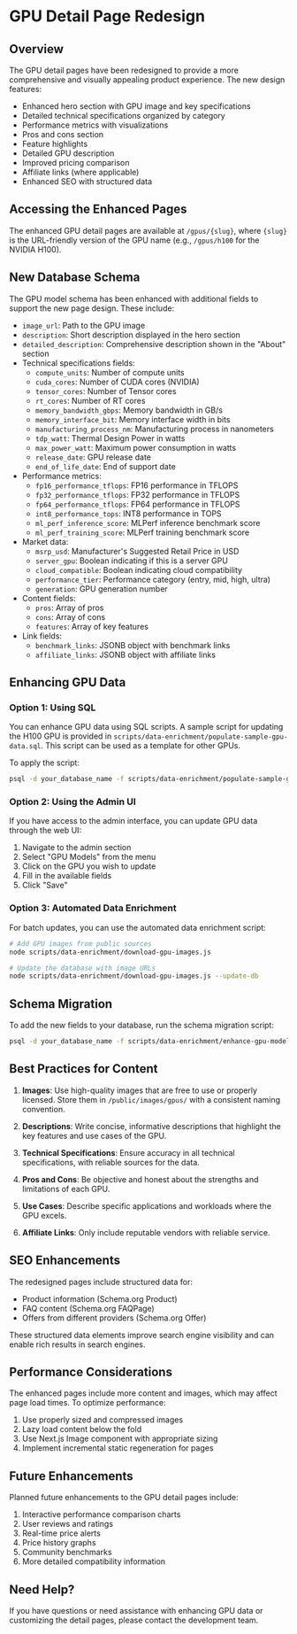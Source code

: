 # GPU Detail Page Redesign

## Overview

The GPU detail pages have been redesigned to provide a more comprehensive and visually appealing product experience. The new design features:

- Enhanced hero section with GPU image and key specifications
- Detailed technical specifications organized by category
- Performance metrics with visualizations
- Pros and cons section
- Feature highlights
- Detailed GPU description
- Improved pricing comparison
- Affiliate links (where applicable)
- Enhanced SEO with structured data

## Accessing the Enhanced Pages

The enhanced GPU detail pages are available at `/gpus/{slug}`, where `{slug}` is the URL-friendly version of the GPU name (e.g., `/gpus/h100` for the NVIDIA H100).

## New Database Schema

The GPU model schema has been enhanced with additional fields to support the new page design. These include:

- `image_url`: Path to the GPU image
- `description`: Short description displayed in the hero section
- `detailed_description`: Comprehensive description shown in the "About" section
- Technical specifications fields:
  - `compute_units`: Number of compute units
  - `cuda_cores`: Number of CUDA cores (NVIDIA)
  - `tensor_cores`: Number of Tensor cores
  - `rt_cores`: Number of RT cores
  - `memory_bandwidth_gbps`: Memory bandwidth in GB/s
  - `memory_interface_bit`: Memory interface width in bits
  - `manufacturing_process_nm`: Manufacturing process in nanometers
  - `tdp_watt`: Thermal Design Power in watts
  - `max_power_watt`: Maximum power consumption in watts
  - `release_date`: GPU release date
  - `end_of_life_date`: End of support date
- Performance metrics:
  - `fp16_performance_tflops`: FP16 performance in TFLOPS
  - `fp32_performance_tflops`: FP32 performance in TFLOPS
  - `fp64_performance_tflops`: FP64 performance in TFLOPS
  - `int8_performance_tops`: INT8 performance in TOPS
  - `ml_perf_inference_score`: MLPerf inference benchmark score
  - `ml_perf_training_score`: MLPerf training benchmark score
- Market data:
  - `msrp_usd`: Manufacturer's Suggested Retail Price in USD
  - `server_gpu`: Boolean indicating if this is a server GPU
  - `cloud_compatible`: Boolean indicating cloud compatibility
  - `performance_tier`: Performance category (entry, mid, high, ultra)
  - `generation`: GPU generation number
- Content fields:
  - `pros`: Array of pros
  - `cons`: Array of cons
  - `features`: Array of key features
- Link fields:
  - `benchmark_links`: JSONB object with benchmark links
  - `affiliate_links`: JSONB object with affiliate links

## Enhancing GPU Data

### Option 1: Using SQL

You can enhance GPU data using SQL scripts. A sample script for updating the H100 GPU is provided in `scripts/data-enrichment/populate-sample-gpu-data.sql`. This script can be used as a template for other GPUs.

To apply the script:

```bash
psql -d your_database_name -f scripts/data-enrichment/populate-sample-gpu-data.sql
```

### Option 2: Using the Admin UI

If you have access to the admin interface, you can update GPU data through the web UI:

1. Navigate to the admin section
2. Select "GPU Models" from the menu
3. Click on the GPU you wish to update
4. Fill in the available fields
5. Click "Save"

### Option 3: Automated Data Enrichment

For batch updates, you can use the automated data enrichment script:

```bash
# Add GPU images from public sources
node scripts/data-enrichment/download-gpu-images.js

# Update the database with image URLs
node scripts/data-enrichment/download-gpu-images.js --update-db
```

## Schema Migration

To add the new fields to your database, run the schema migration script:

```bash
psql -d your_database_name -f scripts/data-enrichment/enhance-gpu-model-schema.sql
```

## Best Practices for Content

1. **Images**: Use high-quality images that are free to use or properly licensed. Store them in `/public/images/gpus/` with a consistent naming convention.

2. **Descriptions**: Write concise, informative descriptions that highlight the key features and use cases of the GPU.

3. **Technical Specifications**: Ensure accuracy in all technical specifications, with reliable sources for the data.

4. **Pros and Cons**: Be objective and honest about the strengths and limitations of each GPU.

5. **Use Cases**: Describe specific applications and workloads where the GPU excels.

6. **Affiliate Links**: Only include reputable vendors with reliable service.

## SEO Enhancements

The redesigned pages include structured data for:

- Product information (Schema.org Product)
- FAQ content (Schema.org FAQPage)
- Offers from different providers (Schema.org Offer)

These structured data elements improve search engine visibility and can enable rich results in search engines.

## Performance Considerations

The enhanced pages include more content and images, which may affect page load times. To optimize performance:

1. Use properly sized and compressed images
2. Lazy load content below the fold
3. Use Next.js Image component with appropriate sizing
4. Implement incremental static regeneration for pages

## Future Enhancements

Planned future enhancements to the GPU detail pages include:

1. Interactive performance comparison charts
2. User reviews and ratings
3. Real-time price alerts
4. Price history graphs
5. Community benchmarks
6. More detailed compatibility information

## Need Help?

If you have questions or need assistance with enhancing GPU data or customizing the detail pages, please contact the development team. 